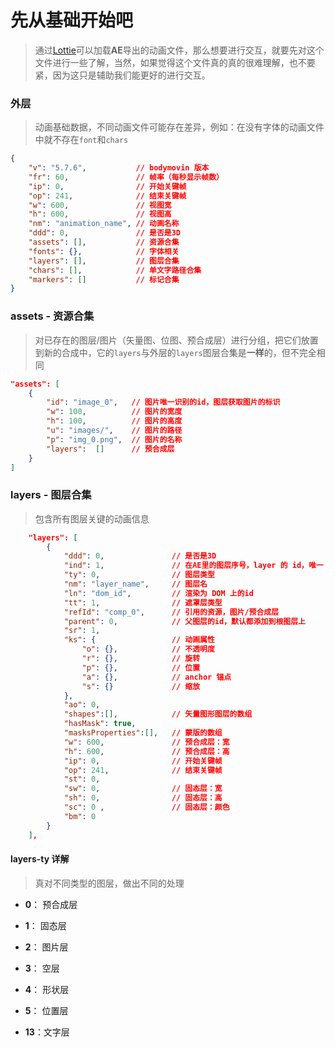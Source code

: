 # 先从基础开始吧

> 通过[Lottie](../Lottie.md)可以加载**AE**导出的动画文件，那么想要进行交互，就要先对这个文件进行一些了解，当然，如果觉得这个文件真的真的很难理解，也不要紧，因为这只是辅助我们能更好的进行交互。

### 外层

> 动画基础数据，不同动画文件可能存在差异，例如：在没有字体的动画文件中就不存在`font`和`chars`

```json
{
    "v": "5.7.6",           // bodymovin 版本
    "fr": 60,               // 帧率（每秒显示帧数）
    "ip": 0,                // 开始关键帧
    "op": 241,              // 结束关键帧
    "w": 600,               // 视图宽
    "h": 600,               // 视图高
    "nm": "animation_name", // 动画名称
    "ddd": 0,               // 是否是3D
    "assets": [],           // 资源合集
    "fonts": {},            // 字体相关
    "layers": [],           // 图层合集
    "chars": [],            // 单文字路径合集
    "markers": []           // 标记合集
}
```

### assets - 资源合集

> 对已存在的图层/图片（矢量图、位图、预合成层）进行分组，把它们放置到新的合成中，它的`layers`与外层的`layers`图层合集是**一样**的，但不完全相同

```json
"assets": [
    {
        "id": "image_0",   // 图片唯一识别的id，图层获取图片的标识
        "w": 100,          // 图片的宽度
        "h": 100,          // 图片的高度
        "u": "images/",    // 图片的路径
        "p": "img_0.png",  // 图片的名称
        "layers":  []      // 预合成层
    }
]
```

### layers - 图层合集

> 包含所有图层关键的动画信息

```json
    "layers": [
        {
            "ddd": 0,               // 是否是3D
            "ind": 1,               // 在AE里的图层序号，layer 的 id，唯一
            "ty": 0,                // 图层类型
            "nm": "layer_name",     // 图层名
            "ln": "dom_id",         // 渲染为 DOM 上的id
            "tt": 1,                // 遮罩层类型
            "refId": "comp_0",      // 引用的资源，图片/预合成层
            "parent": 0,            // 父图层的id，默认都添加到根图层上
            "sr": 1,
            "ks": {                 // 动画属性
                "o": {},            // 不透明度
                "r": {},            // 旋转
                "p": {},            // 位置
                "a": {},            // anchor 锚点
                "s": {}             // 缩放
            },
            "ao": 0,
            "shapes":[],            // 矢量图形图层的数组
            "hasMask": true,
            "masksProperties":[],   // 蒙版的数组
            "w": 600,               // 预合成层：宽
            "h": 600,               // 预合成层：高
            "ip": 0,                // 开始关键帧
            "op": 241,              // 结束关键帧
            "st": 0,
            "sw": 0,                // 固态层：宽
            "sh": 0,                // 固态层：高
            "sc": 0 ,               // 固态层：颜色
            "bm": 0
        }
    ],
```

#### layers-ty 详解

> 真对不同类型的图层，做出不同的处理

- **0**： 预合成层

- **1**： 固态层

- **2**： 图片层

- **3**： 空层

- **4**： 形状层

- **5**： 位置层

- **13**：文字层